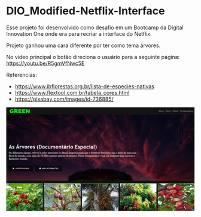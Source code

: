 # DIO_Modified-Netflix-Interface

Esse projeto foi desenvolvido como desafio em um Bootcamp da Digital Innovation One onde era para recriar a interface do Netflix. 

Projeto ganhou uma cara diferente por ter como tema árvores.

No vídeo principal o botão direciona o usuário para a seguinte página: https://youtu.be/R5gmVfNwc5E

Referencias:

* https://www.ibflorestas.org.br/lista-de-especies-nativas
* https://www.flextool.com.br/tabela_cores.html
* https://pixabay.com/images/id-736885/

![alt text](https://github.com/PHCJ/DIO_Modified-Netflix-Interface/blob/main/img/fim.jpg)
